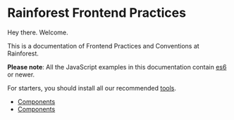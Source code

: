 # Rainforest Frontend Practices

Hey there. Welcome.

This is a documentation of Frontend Practices and Conventions at Rainforest.

__Please note__: All the JavaScript examples in this documentation contain [es6](http://es6-features.org/) or newer.

For starters, you should install all our recommended [tools](Tooling).

- [Components](Components)
- [Components](Components)

